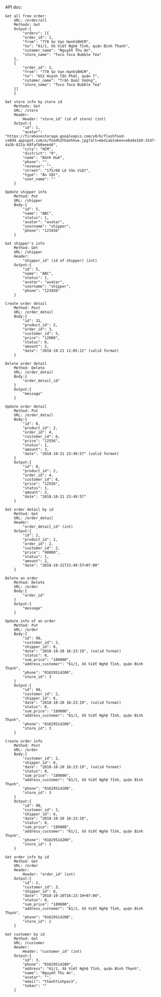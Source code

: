 API doc:

    Get all free order:
        URL: /order/all
        Methods: Get
        Output:{
            "orders": [{
            "order_id": 1,
            "from": "770 Sư Vạn Hạnh10HCM",
            "to": "61/1, Xô Viết Nghệ Tĩnh, quận Bình Thạnh",
            "cutomer_name": "Nguyễn Thu An",
            "store_name": "Toco Toco Bubble Tea"
        },
        {
            "order_id": 2,
            "from": "770 Sư Vạn Hạnh10HCM",
            "to": "652 Huỳnh Tấn Phát, quận 7",
            "cutomer_name": "Trần Quốc Vương",
            "store_name": "Toco Toco Bubble Tea"
        }]
        }

    Get store info by store id
        Methods: Get
        URL: /store
        Header:
            Header: "store_id" (id of store) (int)
        Output:{
            "id": 1,
            "avatar": "https://firebasestorage.googleapis.com/v0/b/flashfood-ce894.appspot.com/o/food%2Fbanhhue.jpg?alt=media&token=e6a9a1b9-314f-4a3b-822a-68fafb8eeedd",
            "city": "HCM",
            "district": "9",
            "name": "Bánh Huế",
            "phone": "",
            "revenue": "",
            "street": "175/60 Lê Văn Việt",
            "type": "Ăn Vặt",
            "user_name": ""
        }

    Update shipper info
        Method: Put
        URL: /shipper
        Body:{
            "id": 5,
            "name": "ABC",
            "status": 1,
            "avatar": "avatar",
            "username": "shipper",
            "phone": "123456"
        }

    Get shipper's info
        Method: Get
        URL: /shipper
        Header:
            "shipper_id" (id of shipper) (int)
        Output:{
            "id": 5,
            "name": "ABC",
            "status": 1,
            "avatar": "avatar",
            "username": "shipper",
            "phone": "123456"
        }

    Create order detail
        Method: Post
        URL: /order_detail
        Body:{
            "id": 31,
            "product_id": 2,
            "order_id": 3,
            "customer_id": 5,
            "price": "12000",
            "status": 0,
            "amount": 2,
            "date": "2018-10-21 11:05:22" (valid format)
        }

    Delete order detail
        Method: Delete
        URL: /order_detail
        Body:{
            "order_detail_id"
        }
        Output:{
            "message"
        }

    Update order detail
        Method: Put
        URL: /order_detail
        Body:{
            "id": 8,
            "product_id": 2,
            "order_id": 4,
            "customer_id": 6,
            "price": "12556",
            "status": 1,
            "amount": 3,
            "date": "2018-10-31 23:49:57" (valid format)
        }
        Output:{
            "id": 8,
            "product_id": 2,
            "order_id": 4,
            "customer_id": 6,
            "price": "12556",
            "status": 1,
            "amount": 3,
            "date": "2018-10-31 23:49:57"
        }

    Get order detail by id
        Method: Get
        URL: /order_detail
        Header:
            "order_detail_id" (int)
        Output:{
            "id": 2,
            "product_id": 2,
            "order_id": 2,
            "customer_id": 2,
            "price": "90000",
            "status": 1,
            "amount": 2,
            "date": "2018-10-31T23:49:57+07:00"
        }

    Delete an order
        Method: Delete
        URL: /order
        Body:{
            "order_id"
        }
        Output:{
            "message"
        }

    Update info of an order
        Method: Put
        URL: /order
        Body:{
            "id": 98,
            "customer_id": 2,
            "shipper_id": 6,
            "date": "2018-10-20 16:23:19", (valid format)
            "status": 0,
            "sum_price": "189000",
            "address_customer": "61/1, Xô Viết Nghệ Tĩnh, quận Bình Thạnh",
            "phone": "01629514200",
            "store_id": 3
        }
        Output:{
            "id": 98,
            "customer_id": 2,
            "shipper_id": 6,
            "date": "2018-10-20 16:23:19", (valid format)
            "status": 0,
            "sum_price": "189000",
            "address_customer": "61/1, Xô Viết Nghệ Tĩnh, quận Bình Thạnh",
            "phone": "01629514200",
            "store_id": 3
        }

    Create order info
        Method: Post
        URL: /order
        Body:{
            "customer_id": 2,
            "shipper_id": 6,
            "date": "2018-10-20 16:23:19", (valid format)
            "status": 0,
            "sum_price": "189000",
            "address_customer": "61/1, Xô Viết Nghệ Tĩnh, quận Bình Thạnh",
            "phone": "01629514200",
            "store_id": 3
        }
        Output:{
            "id": 98,
            "customer_id": 2,
            "shipper_id": 6,
            "date": "2018-10-20 16:23:19",
            "status": 0,
            "sum_price": "189000",
            "address_customer": "61/1, Xô Viết Nghệ Tĩnh, quận Bình Thạnh",
            "phone": "01629514200",
            "store_id": 3
        }

    Get order info by id
        Method: Get
        URL: /order
        Header:
            Header: "order_id" (int)
        Output:{
            "id": 2,
            "customer_id": 3,
            "shipper_id": 6,
            "date": "2018-10-20T16:23:19+07:00",
            "status": 0,
            "sum_price": "189000",
            "address_customer": "61/1, Xô Viết Nghệ Tĩnh, quận Bình Thạnh",
            "phone": "01629514200",
            "store_id": 2
        }

	Get customer by id
        Method: Get
        URL: /customer
        Header:
            Header: "customer_id" (int)
        Output:{
            "id": 3,
            "phone": "01629514200",
            "address": "61/1, Xô Viết Nghệ Tĩnh, quận Bình Thạnh",
            "name": "Nguyễn Thu An",
            "avatar": "",
            "email": "thanhtinhpas3",
            "token": ""
        }